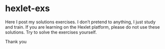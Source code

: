 # hexlet-exs
Here I post my solutions exercises.
I don’t pretend to anything, I just study and train.
If you are learning on the Hexlet platform, please do not use these solutions. 
Try to solve the exercises yourself.

Thank you 
